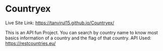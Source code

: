 # Countryex
Live Site Link: https://tanvirul15.github.io/Countryex/

This is an API fun Project.
You can search by country name to know most basics information of a country and the flag of that country.
API Used: https://restcountries.eu/
